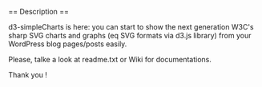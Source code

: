 

== Description ==

d3-simpleCharts is here: you can start to show the next generation W3C's sharp SVG charts and graphs (eq SVG formats via d3.js library) from your WordPress blog pages/posts easily.

Please, talke a look at readme.txt or  Wiki for documentations.

Thank you !

